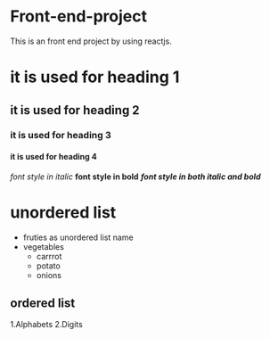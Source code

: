 # Front-end-project
This is an front end project by using reactjs.
# it is used for heading 1
## it is used for heading 2
### it is used for heading 3
#### it is used for heading 4
*font style in italic*
**font style in bold**
***font style in both italic and bold***
# unordered list
* fruties as unordered list name
* vegetables
  * carrrot
  * potato
  * onions
 ## ordered list
 1.Alphabets
 2.Digits
